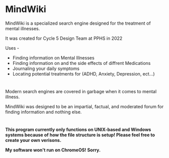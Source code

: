# MindWiki


MindWiki is a specialized search engine designed for the treatment of mental illnesses.

It was created for Cycle 5 Design Team at PPHS in 2022

Uses - 

- Finding information on Mental Illnesses
- Finding information on and the side effects of diffrent Medications
- Journaling your daily symptoms
- Locating potential treatments for (ADHD, Anxiety, Depression, ect...)

#

Modern search engines are covered in garbage when it comes to mental illness.

MindWiki was designed to be an impartial, factual, and moderated forum for finding information and nothing else.

#

<b> This program currently only functions on UNIX-based and Windows systems because of how the file structure is setup! Please feel free to create your own verisons.
  
  <b> My software won't run on ChromeOS! Sorry. 
